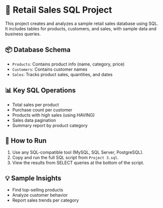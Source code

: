 # 🛒 Retail Sales SQL Project

This project creates and analyzes a sample retail sales database using SQL. It includes tables for products, customers, and sales, with sample data and business queries.

## 📦 Database Schema

- `Products`: Contains product info (name, category, price)
- `Customers`: Contains customer names
- `Sales`: Tracks product sales, quantities, and dates

## 📊 Key SQL Operations

- Total sales per product
- Purchase count per customer
- Products with high sales (using HAVING)
- Sales data pagination
- Summary report by product category

## 🔧 How to Run

1. Use any SQL-compatible tool (MySQL, SQL Server, PostgreSQL).
2. Copy and run the full SQL script from `Project 3.sql`.
3. View the results from SELECT queries at the bottom of the script.

## 💡 Sample Insights

- Find top-selling products
- Analyze customer behavior
- Report sales trends per category
